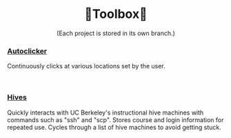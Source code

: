 <!--- HOMEDIR = https://github.com/tanjeffreyz02/Toolbox/tree/ --->


<div align="center">
  <h1>🔨Toolbox🔧</h1>
  <p>(Each project is stored in its own branch.)</p>
</div>

<div>
  <h3>
    <a href="https://github.com/tanjeffreyz02/Toolbox/tree/autoclicker">Autoclicker</a>
  </h3>
  <p>Continuously clicks at various locations set by the user.</p>

  <br>
  
  <h3>
    <a href="https://github.com/tanjeffreyz02/Toolbox/tree/hives">Hives</a>
  </h3>
  <p>Quickly interacts with UC Berkeley's instructional hive machines with commands such as "ssh" and "scp". Stores course and login information for repeated use. Cycles through a list of hive machines to avoid getting stuck.
</div>

